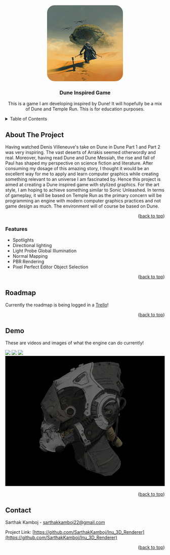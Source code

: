 <!-- PROJECT LOGO -->
<a name="readme-top"></a>
<br />
<div align="center">
    <img src="readme/logo.jpg" alt="Logo" width="240" height="240" style="border-radius:10%">

  <h3 align="center">Dune Inspired Game</h3>

  <p align="center">
    This is a game I am developing inspired by Dune! It will hopefully be a mix of Dune and Temple Run. This is for education purposes.
    <br />
  </p>
</div>

<!-- TABLE OF CONTENTS -->
<details>
  <summary>Table of Contents</summary>
  <ol>
    <li><a href="#about-the-project">About The Project</a></li>
    <li><a href="#features">Features</a></li>
    <li><a href="#roadmap">Roadmap</a></li>
    <li><a href="#demo">Demo</a></li>
    <li><a href="#contact">Contact</a></li>
  </ol>
</details>



<!-- ABOUT THE PROJECT -->
## About The Project

Having watched Denis Villeneuve's take on Dune in Dune Part 1 and Part 2 was very inspiring.  The vast deserts of Arrakis seemed otherwordly and real. Moreover, having read Dune and Dune Messiah, the rise and fall of Paul has shaped my perspective on science fiction and literature. After consuming my dosage of this amazing story, I thought it would be an excellent way for me to apply and learn computer graphics while creating something relevant to an universe I am fascinated by. Hence this project is aimed at creating a Dune inspired game with stylized graphics. For the art style, I am hoping to achieve something similar to Sonic Unleashed. In terms of gameplay, it will be based on Temple Run as the primary concern will be programming an engine with modern computer graphics practices and not game design as much. The environment will of course be based on Dune. 

<p align="right">(<a href="#readme-top">back to top</a>)</p>



### Features

<ul>
    <li>Spotlights</li>
    <li>Directional lighting</li>
    <li>Light Probe Global Illumination</li>
    <li>Normal Mapping</li>
    <li>PBR Rendering</li>
    <li>Pixel Perfect Editor Object Selection</li>
</ul>

<p align="right">(<a href="#readme-top">back to top</a>)</p>


<!-- ROADMAP -->
## Roadmap

Currently the roadmap is being logged in a <a href="https://trello.com/b/SyJ3Bqbe">Trello</a>!

<p align="right">(<a href="#readme-top">back to top</a>)</p>



<!-- CONTRIBUTING -->
## Demo

These are videos and images of what the engine can do currently! 

<img src="readme/demo1.gif" />
<img src="readme/demo2.gif" /> 
<img src="readme/demo3.gif" /> 
<img src="readme/demo4.png" />

<p align="right">(<a href="#readme-top">back to top</a>)</p>


<!-- CONTACT -->
## Contact

Sarthak Kamboj - sarthakkamboj22@gmail.com

Project Link: [https://github.com/SarthakKamboj/Inu_3D_Renderer](https://github.com/SarthakKamboj/Inu_3D_Renderer)

<p align="right">(<a href="#readme-top">back to top</a>)</p>
